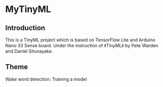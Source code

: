 # MyTinyML

## Introduction

This is a TinyML project which is based on TensorFlow Lite and Arduino Nano 33 Sense board.
Under the instruction of 《TinyML》 by Pete Warden and Daniel Situnayake.


## Theme

Wake word detection: Training a model
